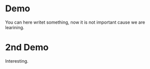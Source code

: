 # Demo

You can here writet something, now it is not important cause we are learining.

# 2nd Demo

Interesting.
